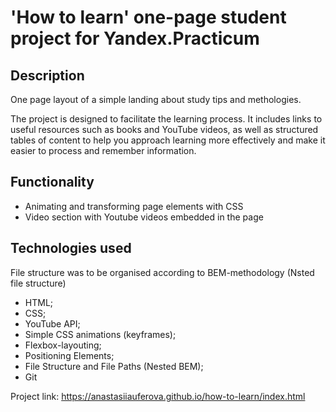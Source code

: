 # 'How to learn' one-page student project for Yandex.Practicum

## Description

One page layout of a simple landing about study tips and methologies.

The project is designed to facilitate the learning process. It includes links to useful resources such as books and YouTube videos, as well as structured tables of content to help you approach learning more effectively and make it easier to process and remember information.

## Functionality

* Animating and transforming page elements with CSS
* Video section with Youtube videos embedded in the page

## Technologies used

File structure was to be organised according to BEM-methodology (Nsted file structure)

* HTML;
* CSS;
* YouTube API;
* Simple CSS animations (keyframes);
* Flexbox-layouting;
* Positioning Elements;
* File Structure and File Paths (Nested BEM);
* Git


Project link: https://anastasiiauferova.github.io/how-to-learn/index.html
